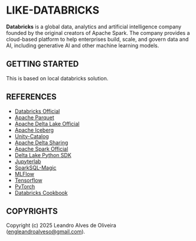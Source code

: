 # LIKE-DATABRICKS

**Databricks** is a global data, analytics and artificial intelligence company founded by the original creators of Apache Spark. The company provides a cloud-based platform to help enterprises build, scale, and govern data and AI, including generative AI and other machine learning models.

## GETTING STARTED

This is based on local databricks solution.

## REFERENCES
- [Databricks Official](https://www.databricks.com/)
- [Apache Parquet](https://parquet.apache.org/)
- [Apache Delta Lake Official](https://delta.io/)
- [Apache Iceberg](https://iceberg.apache.org/)
- [Unity-Catalog](https://github.com/unitycatalog/unitycatalog)
- [Apache Delta Sharing](https://github.com/delta-io/delta-sharing)
- [Apache Spark Official](https://spark.apache.org/)
- [Delta Lake Python SDK](https://github.com/delta-io/delta-rs)
- [Jupyterlab](https://jupyterlab.readthedocs.io/en/latest/)
- [SparkSQL-Magic](https://github.com/cryeo/sparksql-magic)
- [MLFlow](https://mlflow.org/)
- [Tensorflow](https://www.tensorflow.org/)
- [PyTorch](https://pytorch.org/)
- [Databricks Cookbook](https://github.com/PacktPublishing/Data-Engineering-with-Databricks-Cookbook/)

## COPYRIGHTS
Copyright (c) 2025 Leandro Alves de Oliveira (engleandroalveso@gmail.com).